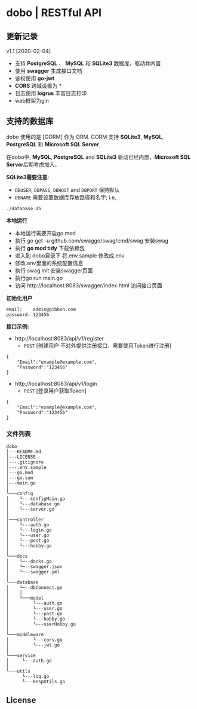 # dobo | RESTful API 






## 更新记录 

v1.1 [2020-02-04]
- 支持 **PostgreSQL** 、 **MySQL** 和 **SQLite3** 数据库，驱动并内置
- 使用 **swagger** 生成接口文档
- 鉴权使用 **go-jwt** 
- **CORS** 跨域设置为 *
- 日志使用 **logrus** 丰富日志打印
- web框架为gin



## 支持的数据库

dobo 使用的是 [GORM] 作为 ORM. GORM 支持 **SQLite3**, **MySQL**,
**PostgreSQL** 和 **Microsoft SQL Server**.

在dobo中, **MySQL**, **PostgreSQL** and **SQLite3** 驱动已经内置，**Microsoft SQL Server**后期考虑加入。

**SQLite3需要注意:**
- `DBUSER`, `DBPASS`, `DBHOST` and `DBPORT` 保持默认
- `DBNAME` 需要设置数据库存放路径和名字; i.e,
```
./database.db
```
**本地运行**
- 本地运行需要开启go  mod
- 执行 go get -u github.com/swaggo/swag/cmd/swag  安装swag
- 执行 **go mod tidy**  下载依赖包
- 进入到 dobo目录下 将.env.sample 修改成.env
- 修改.env里面的系统配置信息
- 执行 swag init 安装swagger页面
- 执行go run main.go
- 访问 http://localhost:8083/swagger/index.html  访问接口页面


**初始化用户**
```
email:    admin@gibbon.com
password: 123456
```
**接口示例:**
- http://localhost:8083/api/v1/register 
  - `POST` [创建用户 不对外提供注册接口，需要使用Token进行注册]
```
{
    "Email":"example@example.com",
    "Password":"123456"
}
```
- http://localhost:8083/api/v1/login
  - `POST` [登录用户获取Token]
```
{
    "Email":"example@example.com",
    "Password":"123456"
}
```

### 文件列表

```
dobo
│---README.md
│---LICENSE
│---.gitignore
│---.env.sample
│---go.mod
│---go.sum
│---main.go
│
└───config
│    └---configMain.go
│    └---database.go
│    └---server.go
│
│───controller
│    └---auth.go
│    └---login.go
│    └---user.go
│    └---post.go
│    └---hobby.go
│
└───docs
│    └─--docks.go
│    └─--swagger.json
│    └─--swagger.yml
│
└───database
│    └─--dbConnect.go
│    │
│    └───model
│         └---auth.go
│         └---user.go
│         └---post.go
│         └---hobby.go
│         └---userHobby.go
│
└───middleware
│         └---cors.go
│         └---jwt.go
│
└───service
│     └---auth.go
│
└───utils
      └---log.go
      └---RespUtils.go
```

## License
